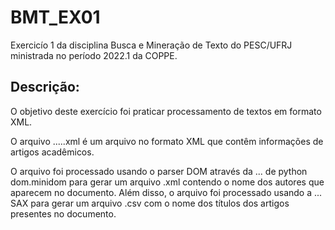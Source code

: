 # BMT_EX01
Exercicío 1 da disciplina Busca e Mineração de Texto do PESC/UFRJ ministrada no período 2022.1 da COPPE.

## Descrição:
O objetivo deste exercício foi praticar processamento de textos em formato XML. 

O arquivo .....xml é um arquivo no formato XML que contêm informações de artigos acadêmicos.

O arquivo foi processado usando o parser DOM através da ... de python dom.minidom para gerar um arquivo .xml contendo o nome dos autores que aparecem no documento. Além disso, o arquivo foi processado usando a ... SAX para gerar um arquivo .csv com o nome dos títulos dos artigos presentes no documento.
